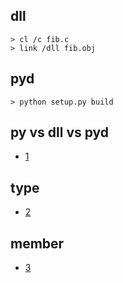 ## dll

```
> cl /c fib.c
> link /dll fib.obj
```

## pyd

```
> python setup.py build
```

## py vs dll vs pyd

- [1](https://github.com/gaoxinge/bible/tree/master/python/pysheeet/1)

## type

- [2](https://github.com/gaoxinge/bible/tree/master/python/pysheeet/2)

## member

- [3](https://github.com/gaoxinge/bible/tree/master/python/pysheeet/3)